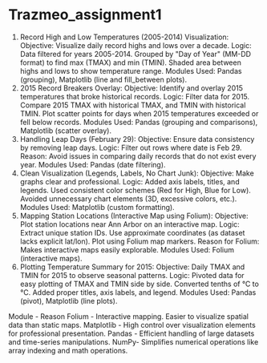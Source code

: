 # Trazmeo_assignment1
1. Record High and Low Temperatures (2005-2014) Visualization:
Objective: Visualize daily record highs and lows over a decade.
Logic:
Data filtered for years 2005-2014.
Grouped by "Day of Year" (MM-DD format) to find max (TMAX) and min (TMIN).
Shaded area between highs and lows to show temperature range.
Modules Used: Pandas (grouping), Matplotlib (line and fill_between plots).
2. 2015 Record Breakers Overlay:
Objective: Identify and overlay 2015 temperatures that broke historical records.
Logic:
Filter data for 2015.
Compare 2015 TMAX with historical TMAX, and TMIN with historical TMIN.
Plot scatter points for days when 2015 temperatures exceeded or fell below records.
Modules Used: Pandas (grouping and comparisons), Matplotlib (scatter overlay).
3. Handling Leap Days (February 29):
Objective: Ensure data consistency by removing leap days.
Logic:
Filter out rows where date is Feb 29.
Reason: Avoid issues in comparing daily records that do not exist every year.
Modules Used: Pandas (date filtering).
4. Clean Visualization (Legends, Labels, No Chart Junk):
Objective: Make graphs clear and professional.
Logic:
Added axis labels, titles, and legends.
Used consistent color schemes (Red for High, Blue for Low).
Avoided unnecessary chart elements (3D, excessive colors, etc.).
Modules Used: Matplotlib (custom formatting).
5. Mapping Station Locations (Interactive Map using Folium):
Objective: Plot station locations near Ann Arbor on an interactive map.
Logic:
Extract unique station IDs.
Use approximate coordinates (as dataset lacks explicit lat/lon).
Plot using Folium map markers.
Reason for Folium: Makes interactive maps easily explorable.
Modules Used: Folium (interactive maps).
6. Plotting Temperature Summary for 2015:
Objective: Daily TMAX and TMIN for 2015 to observe seasonal patterns.
Logic:
Pivoted data for easy plotting of TMAX and TMIN side by side.
Converted tenths of °C to °C.
Added proper titles, axis labels, and legend.
Modules Used: Pandas (pivot), Matplotlib (line plots).

Module	- Reason
Folium	- Interactive mapping. Easier to visualize spatial data than static maps.
Matplotlib	- High control over visualization elements for professional presentation.
Pandas	- Efficient handling of large datasets and time-series manipulations.
NumPy-	Simplifies numerical operations like array indexing and math operations.
